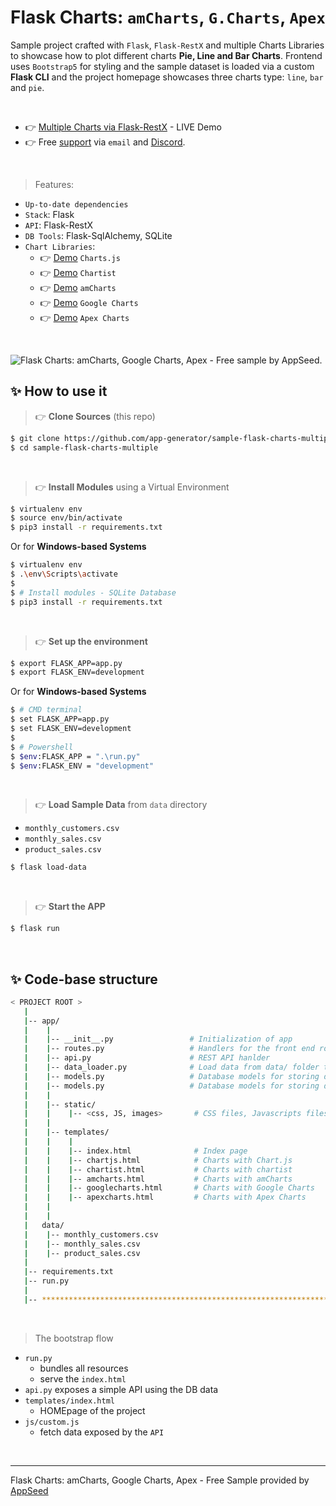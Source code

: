 # Flask Charts: `amCharts`, `G.Charts`, `Apex`

Sample project crafted with `Flask`, `Flask-RestX` and multiple Charts Libraries to showcase how to plot different charts **Pie, Line and Bar Charts**. 
Frontend uses `Bootstrap5` for styling and the sample dataset is loaded via a custom **Flask CLI** and the project homepage showcases three charts type: `line`, `bar` and `pie`. 

<br />

- 👉 [Multiple Charts via Flask-RestX](https://sample-flask-charts-multiple.appseed-srv1.com/) - LIVE Demo
- 👉 Free [support](https://appseed.us/support) via `email` and [Discord](https://discord.gg/fZC6hup).

<br />

> Features:

- `Up-to-date dependencies`
- `Stack`: Flask
- `API`: Flask-RestX
- `DB Tools`: Flask-SqlAlchemy, SQLite
- `Chart Libraries`: 
  - 👉 [Demo](https://sample-flask-charts-multiple.appseed-srv1.com/charjs) `Charts.js`
  - 👉 [Demo](https://sample-flask-charts-multiple.appseed-srv1.com/chartist) `Chartist`
  - 👉 [Demo](https://sample-flask-charts-multiple.appseed-srv1.com/amcharts) `amCharts`
  - 👉 [Demo](https://sample-flask-charts-multiple.appseed-srv1.com/googlecharts) `Google Charts`
  - 👉 [Demo](https://sample-flask-charts-multiple.appseed-srv1.com/apexcharts) `Apex Charts`

<br />

![Flask Charts: amCharts, Google Charts, Apex - Free sample by AppSeed.](https://user-images.githubusercontent.com/51070104/166502667-5a91b6a9-f73b-4d73-be4e-85b8462265ee.gif)


## ✨ How to use it

> 👉 **Clone Sources** (this repo)

```bash
$ git clone https://github.com/app-generator/sample-flask-charts-multiple.git
$ cd sample-flask-charts-multiple
```

<br />

> 👉 **Install Modules** using a Virtual Environment

```bash
$ virtualenv env
$ source env/bin/activate
$ pip3 install -r requirements.txt
```

Or for **Windows-based Systems**

```bash
$ virtualenv env
$ .\env\Scripts\activate
$
$ # Install modules - SQLite Database
$ pip3 install -r requirements.txt
```

<br />

> 👉 **Set up the environment**

```bash
$ export FLASK_APP=app.py
$ export FLASK_ENV=development
```

Or for **Windows-based Systems**

```bash
$ # CMD terminal
$ set FLASK_APP=app.py
$ set FLASK_ENV=development
$
$ # Powershell
$ $env:FLASK_APP = ".\run.py"
$ $env:FLASK_ENV = "development"
```

<br />

> 👉 **Load Sample Data** from `data` directory

- `monthly_customers.csv`
- `monthly_sales.csv`
- `product_sales.csv`

```bash
$ flask load-data 
```

<br />

> 👉 **Start the APP**

```bash
$ flask run 
```

<br />

## ✨ Code-base structure

```bash
< PROJECT ROOT >
   |
   |-- app/
   |    |
   |    |-- __init__.py                 # Initialization of app
   |    |-- routes.py                   # Handlers for the front end routes
   |    |-- api.py                      # REST API hanlder
   |    |-- data_loader.py              # Load data from data/ folder to sqlite database
   |    |-- models.py                   # Database models for storing data
   |    |-- models.py                   # Database models for storing data
   |    |
   |    |-- static/
   |    |    |-- <css, JS, images>       # CSS files, Javascripts files
   |    |
   |    |-- templates/
   |    |    |
   |    |    |-- index.html              # Index page
   |    |    |-- chartjs.html            # Charts with Chart.js
   |    |    |-- chartist.html           # Charts with chartist
   |    |    |-- amcharts.html           # Charts with amCharts
   |    |    |-- googlecharts.html       # Charts with Google Charts
   |    |    |-- apexcharts.html         # Charts with Apex Charts
   |    |    
   |    |
   |   data/
   |    |-- monthly_customers.csv
   |    |-- monthly_sales.csv
   |    |-- product_sales.csv
   |
   |-- requirements.txt
   |-- run.py
   |
   |-- ************************************************************************
```

<br />

> The bootstrap flow

- `run.py` 
  - bundles all resources
  - serve the `index.html`
- `api.py` exposes a simple API using the DB data 
- `templates/index.html`
  - HOMEpage of the project
- `js/custom.js`
  - fetch data exposed by the `API`

<br />

---
Flask Charts: amCharts, Google Charts, Apex - Free Sample provided by [AppSeed](https://appseed.us)
